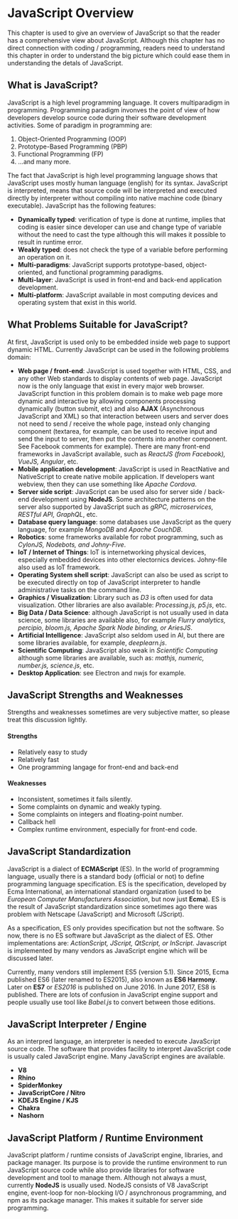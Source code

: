  # JavaScript Overview

This chapter is used to give an overview of JavaScript so that the reader has a comprehensive view about JavaScript. Although this chapter has no direct connection with coding / programming,
readers need to understand this chapter in order to understand the big picture which could ease them in understanding the detals of JavaScript.

## What is JavaScript?

JavaScript is a high level programming language. It covers multiparadigm in programming. Programming paradigm invonves the point of view of how developers develop source code during their software development activities. Some of paradigm in programming are:

1. Object-Oriented Programming (OOP)
2. Prototype-Based Programming (PBP)
3. Functional Programming (FP)
4. ...and many more.

The fact that JavaScript is high level programming language shows that JavaScript uses mostly human language (english) for its syntax. JavaScript is interpreted, means that source code will be interpreted and executed directly by interpreter without compiling into native machine code (binary executable). JavaScript has the following features:

- __Dynamically typed__: verification of type is done at runtime, implies that coding is easier since developer can use and change type of variable without the need to cast the type although this will makes it possible to result in runtime error.
- __Weakly typed__: does not check the type of a variable before performing an operation on it.
- __Multi-paradigms__: JavaScript supports prototype-based, object-oriented, and functional programming paradigms.
- __Multi-layer__: JavaScript is used in front-end and back-end application development.
- __Multi-platform__: JavaScript available in most computing devices and operating system that exist in this world.

## What Problems Suitable for JavaScript?

At first, JavaScript is used only to be embedded inside web page to support dynamic HTML. Currently JavaScript can be used in the following problems domain:

- __Web page / front-end__: JavaScript is used together with HTML, CSS, and any other Web standards to display contents of web page. JavaScript now is the only language that exist in every major web browser. JavaScript function in this problem domain is to make web page more dynamic and interactive by allowing components processing dynamically (button submit, etc) and also __AJAX__ (Asynchronous JavaScript and XML) so that interaction between users and server does not need to send / receive the whole page, instead only changing component (textarea, for example, can be used to receive input and send the input to server, then put the contents into another component. See Facebook comments for example). There are many front-end frameworks in JavaScript available, such as _ReactJS (from Facebook), VueJS, Angular_, etc.
- __Mobile application development__: JavaScript is used in ReactNative and NativeScript to create native mobile application. If developers want webview, then they can use something like _Apache Cordova_.
- __Server side script__: JavaScript can be used also for server side / back-end development using __NodeJS__. Some architecture patterns on the server also supported by JavaScript such as _gRPC, microservices, RESTful API, GraphQL_, etc.
- __Database query language__: some databases use JavaScript as the query language, for example _MongoDB_ and _Apache CouchDB_.
- __Robotics__: some frameworks available for robot programming, such as _CylonJS, Nodebots, and Johny-Five_.
- __IoT / Internet of Things__: IoT is internetworking physical devices, especially embedded devices into other electornics devices. Johny-file also used as IoT framework.
- __Operating System shell script__: JavaScript can also be used as script to be executed directly on top of JavaScript interpreter to handle administrative tasks on the command line.
- __Graphics / Visualization__: Library such as _D3_ is often used for data visualization. Other libraries are also available: _Processing.js, p5.js_, etc.
- __Big Data / Data Science__: although JavaScript is not usually used in data science, some libraries are available also, for example _Flurry analytics, percipio, bloom.js, Apache Spark Node binding, or AriesJS_.
- __Artificial Intelligence__: JavaScript also seldom used in AI, but there are some libraries available, for example, _deeplearn.js_.
- __Scientific Computing__: JavaScript also weak in _Scientific Computing_ although some libraries are available, such as: _mathjs, numeric, number.js, science.js_, etc.
- __Desktop Application__: see Electron and nwjs for example.

## JavaScript Strengths and Weaknesses

Strengths and weaknesses sometimes are very subjective matter, so please treat this discussion lightly.

#### Strengths
- Relatively easy to study
- Relatively fast
- One programming langage for front-end and back-end

#### Weaknesses
- Inconsistent, sometimes it fails silently.
- Some complaints on dynamic and weakly typing.
- Some complaints on integers and floating-point number.
- Callback hell
- Complex runtime environment, especially for front-end code.

## JavaScript Standardization

JavaScript is a dialect of __ECMAScript__ (ES). In the world of programming language, usually there is a standard body (official or not) to define programming language specification. ES is the specification, developed by Ecma International, an international standard organization (used to be _European Computer Manufacturers Association_, but now just __Ecma__). ES is the result of JavaScript standardization since sometimes ago there was problem with Netscape (JavaScript) and Microsoft (JScript).

As a specification, ES only provides specification but not the software. So now, there is no ES software but JavaScript as the dialect of ES. Other implementations are: _ActionScript, JScript, QtScript, or InScript_. Javascript is implemented by many vendors as JavaScript engine which will be discussed later.

Currently, many vendors still implement ES5 (version 5.1). Since 2015, Ecma published ES6 (later renamed to ES2015), also known as __ES6 Harmony__. Later on __ES7__ or _ES2016_ is published on June 2016. In June 2017, ES8 is published. There are lots of confusion in JavaScript engine support and people usually use tool like _Babel.js_ to convert between those editions.

## JavaScript Interpreter / Engine

As an interpred language, an interpreter is needed to execute JavaScript source code. The software that provides facility to interpret JavaScript code is usually caled JavaScript engine. Many JavaScript engines are available.

- __V8__
- __Rhino__
- __SpiderMonkey__
- __JavaScriptCore / Nitro__
- __KDEJS Engine / KJS__
- __Chakra__
- __Nashorn__

## JavaScript Platform / Runtime Environment

JavaScript platform / runtime consists of JavaScript engine, libraries, and package manager. Its purpose is to provide the runtime environment to run JavaScript source code while also provide libraries for software development and tool to manage them. Although not always a must, currently
__NodeJS__ is usually used. NodeJS consists of V8 JavaScript engine, event-loop for non-blocking I/O / asynchronous programming, and npm as its package manager. This makes it suitable for server side programming.